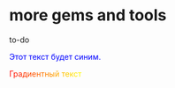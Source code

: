 # more gems and tools
to-do
<p style="color:blue">Этот текст будет синим.</p>
<span style="background: linear-gradient(to right, #ff0000, #ffff00); -webkit-background-clip: text; -webkit-text-fill-color: transparent;">Градиентный текст</span>
